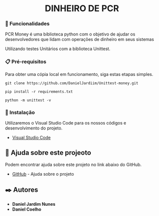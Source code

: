 <h1 align="center">
DINHEIRO DE PCR
</h1>

### 🚀 Funcionalidades

<p>
PCR Money é uma biblioteca python com o objetivo de ajudar os desenvolvedores que lidam com operações de dinheiro em seus sistemas
</p>

<p>
Utilizando testes Unitários com a biblioteca Unittest.
</p>

### 📋 Pré-requisitos

<p>
Para obter uma cópia local em funcionamento, siga estas etapas simples.
</p>

```
git clone https://github.com/DanielJardiim/Unittest-money.git
```
```
pip install -r requirements.txt
```
```
python -m unittest -v
```

### 🔧 Instalação

<p>
Utilizaremos o Visual Studio Code para os nossos códigos e desenvolvimento do projeto.
</p>

* [Visual Studio Code](https://code.visualstudio.com/download) 

## 🎁 Ajuda sobre este projeoto

<p>
Podem encontrar ajuda sobre este projeto no link abaixo do GitHub.
</p>

* [GitHub](https://github.com/vieiraroger/pcr-money.git) - Ajuda sobre o projeto

## ✒️ Autores

* **Daniel Jardim Nunes**
* **Daniel Coelho**